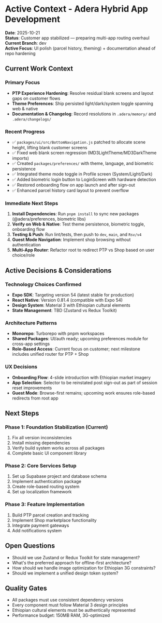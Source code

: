 # Active Context - Adera Hybrid App Development

**Date**: 2025-10-21  
**Status**: Customer app stabilized — preparing multi-app routing overhaul  
**Current Branch**: dev  
**Active Focus**: UI polish (parcel history, theming) + documentation ahead of repo hardening

## Current Work Context

### Primary Focus
- **PTP Experience Hardening**: Resolve residual blank screens and layout gaps on customer flows
- **Theme Preferences**: Ship persisted light/dark/system toggle spanning web & native
- **Documentation & Changelog**: Record resolutions in `.adera/memory/` and `.adera/changelogs/`

### Recent Progress
- ✅ `packages/ui/src/BottomNavigation.js` patched to allocate scene height, lifting blank customer screens
- ✅ Fixed web blank screen regression (MD3LightTheme/MD3DarkTheme imports)
- ✅ Created `packages/preferences/` with theme, language, and biometric persistence
- ✅ Integrated theme mode toggle in Profile screen (System/Light/Dark)
- ✅ Added biometric login button to LoginScreen with hardware detection
- ✅ Restored onboarding flow on app launch and after sign-out
- ✅ Enhanced parcel history card layout to prevent overflow

### Immediate Next Steps
1. **Install Dependencies**: Run `pnpm install` to sync new packages (@adera/preferences, biometric libs)
2. **Verify on Web & Native**: Test theme persistence, biometric toggle, onboarding flow
3. **Testing & Push**: Run lint/tests, then push to `dev`, `main`, and `Rsv/v4`
4. **Guest Mode Navigation**: Implement shop browsing without authentication
5. **Multi-App Router**: Refactor root to redirect PTP vs Shop based on user choice/role

## Active Decisions & Considerations

### Technology Choices Confirmed
- **Expo SDK**: Targeting version 54 (latest stable for production)
- **React Native**: Version 0.81.4 (compatible with Expo 54)
- **Design System**: Material 3 with Ethiopian cultural elements
- **State Management**: TBD (Zustand vs Redux Toolkit)

### Architecture Patterns
- **Monorepo**: Turborepo with pnpm workspaces
- **Shared Packages**: UI/auth ready; upcoming preferences module for cross-app settings
- **Role-Based Access**: Current focus on customer; next milestone includes unified router for PTP + Shop

### UX Decisions
- **Onboarding Flow**: 4-slide introduction with Ethiopian market imagery
- **App Selection**: Selector to be reinstated post sign-out as part of session reset improvements
- **Guest Mode**: Browse-first remains; upcoming work ensures role-based redirects from root app

## Next Steps

### Phase 1: Foundation Stabilization (Current)
1. Fix all version inconsistencies
2. Install missing dependencies
3. Verify build system works across all packages
4. Complete basic UI component library

### Phase 2: Core Services Setup
1. Set up Supabase project and database schema
2. Implement authentication package
3. Create role-based routing system
4. Set up localization framework

### Phase 3: Feature Implementation
1. Build PTP parcel creation and tracking
2. Implement Shop marketplace functionality
3. Integrate payment gateways
4. Add notifications system

## Open Questions
- Should we use Zustand or Redux Toolkit for state management?
- What's the preferred approach for offline-first architecture?
- How should we handle image optimization for Ethiopian 3G constraints?
- Should we implement a unified design token system?

## Quality Gates
- All packages must use consistent dependency versions
- Every component must follow Material 3 design principles
- Ethiopian cultural elements must be authentically represented
- Performance budget: 150MB RAM, 3G-optimized
